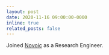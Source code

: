 ```yaml
---
layout: post
date: 2020-11-16 09:00:00-0000
inline: true
related_posts: false
---
```


Joined <a href="https://novoic.com/">Novoic</a> as a Research Engineer.
